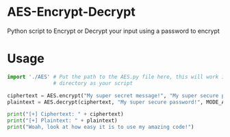 # AES-Encrypt-Decrypt
Python script to Encrypt or Decrypt your input using a password to encrypt

# Usage

```python
import './AES' # Put the path to the AES.py file here, this will work if it is in the same
               # directory as your script

ciphertext = AES.encrypt("My super secret message!", "My super secure password!", MODE_AES_256)
plaintext = AES.decrypt(ciphertext, "My super secure password!", MODE_AES_256)

print("[+] Ciphertext: " + ciphertext)
print("[+] Plaintext: " + plaintext)
print("Woah, look at how easy it is to use my amazing code!")
```
